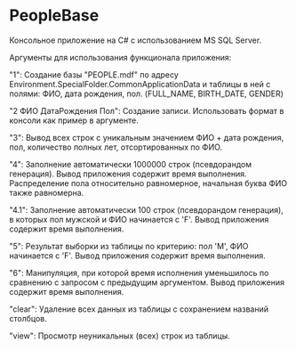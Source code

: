 # PeopleBase

Консольное приложение на C# с использованием MS SQL Server.

Аргументы для использования функционала приложения:

"1": Создание базы "PEOPLE.mdf" по адресу Environment.SpecialFolder.CommonApplicationData и таблицы в ней с полями: ФИО, дата рождения, пол. (FULL_NAME, BIRTH_DATE, GENDER)

"2 ФИО ДатаРождения Пол": Создание записи. Использовать формат в консоли как пример в аргументе.

"3": Вывод всех строк с уникальным значением ФИО + дата рождения, пол, количество полных лет, отсортированных по ФИО.

"4": Заполнение автоматически 1000000 строк (псевдорандом генерация). Вывод приложения содержит время выполнения. Распределение пола относительно равномерное, начальная буква ФИО также равномерна.

"4.1": Заполнение автоматически 100 строк (псевдорандом генерация), в которых пол мужской и ФИО начинается с 'F'. Вывод приложения содержит время выполнения.

"5": Результат выборки из таблицы по критерию: пол 'M', ФИО начинается с 'F'. Вывод приложения содержит время выполнения.

"6": Манипуляция, при которой время исполнения уменьшилось по сравнению с запросом с предыдущим аргументом. Вывод приложения содержит время выполнения.

"clear": Удаление всех данных из таблицы с сохранением названий столбцов.

"view": Просмотр неуникальных (всех) строк из таблицы.
